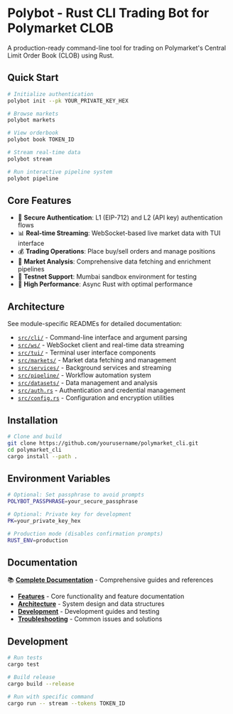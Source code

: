# Polybot - Rust CLI Trading Bot for Polymarket CLOB

A production-ready command-line tool for trading on Polymarket's Central Limit Order Book (CLOB) using Rust.

## Quick Start

```bash
# Initialize authentication
polybot init --pk YOUR_PRIVATE_KEY_HEX

# Browse markets
polybot markets

# View orderbook
polybot book TOKEN_ID

# Stream real-time data
polybot stream

# Run interactive pipeline system
polybot pipeline
```

## Core Features

- 🔐 **Secure Authentication**: L1 (EIP-712) and L2 (API key) authentication flows
- 📊 **Real-time Streaming**: WebSocket-based live market data with TUI interface
- 💰 **Trading Operations**: Place buy/sell orders and manage positions
- 🔄 **Market Analysis**: Comprehensive data fetching and enrichment pipelines
- 🧪 **Testnet Support**: Mumbai sandbox environment for testing
- 🚀 **High Performance**: Async Rust with optimal performance

## Architecture

See module-specific READMEs for detailed documentation:

- [`src/cli/`](src/cli/README.md) - Command-line interface and argument parsing
- [`src/ws/`](src/ws/README.md) - WebSocket client and real-time data streaming
- [`src/tui/`](src/tui/README.md) - Terminal user interface components
- [`src/markets/`](src/markets/README.md) - Market data fetching and management
- [`src/services/`](src/services/README.md) - Background services and streaming
- [`src/pipeline/`](src/pipeline/README.md) - Workflow automation system
- [`src/datasets/`](src/datasets/README.md) - Data management and analysis
- [`src/auth.rs`](src/) - Authentication and credential management
- [`src/config.rs`](src/) - Configuration and encryption utilities

## Installation

```bash
# Clone and build
git clone https://github.com/yourusername/polymarket_cli.git
cd polymarket_cli
cargo install --path .
```

## Environment Variables

```bash
# Optional: Set passphrase to avoid prompts
POLYBOT_PASSPHRASE=your_secure_passphrase

# Optional: Private key for development
PK=your_private_key_hex

# Production mode (disables confirmation prompts)
RUST_ENV=production
```

## Documentation

📚 **[Complete Documentation](./docs/README.md)** - Comprehensive guides and references

- **[Features](./docs/features/)** - Core functionality and feature documentation
- **[Architecture](./docs/architecture/)** - System design and data structures  
- **[Development](./docs/development/)** - Development guides and testing
- **[Troubleshooting](./docs/troubleshooting/)** - Common issues and solutions

## Development

```bash
# Run tests
cargo test

# Build release
cargo build --release

# Run with specific command
cargo run -- stream --tokens TOKEN_ID
```

